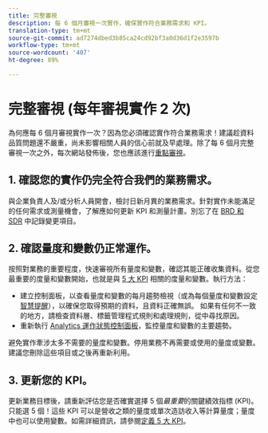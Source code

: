 ```yaml
---
title: 完整審視
description: 每 6 個月審視一次實作，確保實作符合業務需求和 KPI。
translation-type: tm+mt
source-git-commit: ad7274dbed3b85ca24cd92bf3a0d36d1f2e3597b
workflow-type: tm+mt
source-wordcount: '407'
ht-degree: 89%

---
```



# 完整審視 (每年審視實作 2 次)

為何應每 6 個月審視實作一次？因為您必須確認實作符合業務需求！建議趁資料品質問題還不嚴重，尚未影響相關人員的信心前就及早處理。除了每 6 個月完整審視一次之外，每次網站發佈後，您也應該進行[重點審視](/help/implement/review/focused-review.md)。

## 1. 確認您的實作仍完全符合我們的業務需求。

與企業負責人及/或分析人員開會，檢討日新月異的業務需求。針對實作未能滿足的任何需求或測量機會，了解應如何更新 KPI 和測量計畫。別忘了在 [BRD 和 SDR](https://experienceleague.adobe.com/docs/analytics-learn/tutorials/implementation/implementation-basics/creating-a-business-requirements-document.html?lang=zh-Hant#implementation) 中記錄變更項目。

## 2. 確認量度和變數仍正常運作。

按照對業務的重要程度，快速審視所有量度和變數，確認其能正確收集資料。從您最重要的度量和變數開始，也就是與 [5 大 KPI](https://experienceleague.adobe.com/docs/analytics/implementation/review/define-kpis.html?lang=zh-Hant#review) 相關的度量和變數。執行方法：

* 建立控制面板，以查看量度和變數的每月趨勢檢視（或為每個量度和變數設定[智慧提醒](https://experienceleague.adobe.com/docs/analytics/analyze/analysis-workspace/virtual-analyst/intelligent-alerts/intellligent-alerts.html#analysis-workspace)），以確保您取得預期的資料，且資料正確無誤。 如果有任何不一致的地方，請檢查資料層、標籤管理程式規則和處理規則，從中尋找原因。
* 重新執行 [Analytics 運作狀態控制面板](https://assets.adobe.com/public/9549dbe7-765a-4899-77b8-85cbba1a4252)，監控量度和變數的主要趨勢。

避免實作牽涉太多不需要的量度和變數。停用業務不再需要或使用的量度或變數。建議您刪除這些項目或之後再重新利用。

## 3. 更新您的 KPI。

更新業務目標後，請重新評估您是否確實選擇 5 個&#x200B;*最重要*&#x200B;的關鍵績效指標 (KPI)。只能選 5 個！這些 KPI 可以是營收之類的量度或單次造訪收入等計算量度；量度中也可以使用變數。如需詳細資訊，請參閱[定義 5 大 KPI](/help/implement/review/define-kpis.md)。
